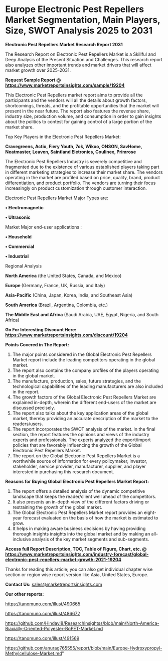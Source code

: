 # Europe Electronic Pest Repellers Market Segmentation, Main Players, Size, SWOT Analysis 2025 to 2031

<strong>Electronic Pest Repellers Market Research Report 2031</strong>

The Research Report on Electronic Pest Repellers Market is a Skillful and Deep Analysis of the Present Situation and Challenges. This research report also analyzes other important trends and market drivers that will affect market growth over 2025-2031.

<strong>Request Sample Report @ <a href=https://www.marketreportsinsights.com/sample/19204>https://www.marketreportsinsights.com/sample/19204</a></strong>

This Electronic Pest Repellers market report aims to provide all the participants and the vendors will all the details about growth factors, shortcomings, threats, and the profitable opportunities that the market will present in the near future. The report also features the revenue share, industry size, production volume, and consumption in order to gain insights about the politics to contest for gaining control of a large portion of the market share.

Top Key Players in the Electronic Pest Repellers Market:

<strong>Cravegreens, Actio, Fiery Youth, 7ok, Wikoo, ONSON, SavHome, Neatmaster, Leaven, Saintland Eletronics, Coulinex, Primrose</strong>

The Electronic Pest Repellers Industry is severely competitive and fragmented due to the existence of various established players taking part in different marketing strategies to increase their market share. The vendors operating in the market are profiled based on price, quality, brand, product differentiation, and product portfolio. The vendors are turning their focus increasingly on product customization through customer interaction.

Electronic Pest Repellers Market Major Types are:

<strong>• Electromagnetic

• Ultrasonic</strong>

Market Major end-user applications :

<strong>• Household

• Commercial

• Industrial</strong>

Regional Analysis

</u><strong><b>North America</b></strong> (the United States, Canada, and Mexico)

<strong><b>Europe </b></strong>(Germany, France, UK, Russia, and Italy)

<strong><b>Asia-Pacific</b></strong> (China, Japan, Korea, India, and Southeast Asia)

<strong><b>South America</b></strong> (Brazil, Argentina, Colombia, etc.)

<strong><b>The Middle East and Africa</b></strong> (Saudi Arabia, UAE, Egypt, Nigeria, and South Africa)

<strong>Go For Interesting Discount Here: <a href=https://www.marketreportsinsights.com/discount/19204>https://www.marketreportsinsights.com/discount/19204</a></strong>

<strong>Points Covered in The Report:</strong>
<ol>
  <li>The major points considered in the Global Electronic Pest Repellers Market report include the leading competitors operating in the global market.</li>
  <li>The report also contains the company profiles of the players operating in the global market.</li>
  <li>The manufacture, production, sales, future strategies, and the technological capabilities of the leading manufacturers are also included in the report.</li>
  <li>The growth factors of the Global Electronic Pest Repellers Market are explained in-depth, wherein the different end-users of the market are discussed precisely.</li>
  <li>The report also talks about the key application areas of the global market, thereby providing an accurate description of the market to the readers/users.</li>
  <li>The report incorporates the SWOT analysis of the market. In the final section, the report features the opinions and views of the industry experts and professionals. The experts analyzed the export/import policies that are favorably influencing the growth of the Global Electronic Pest Repellers Market.</li>
  <li>The report on the Global Electronic Pest Repellers Market is a worthwhile source of information for every policymaker, investor, stakeholder, service provider, manufacturer, supplier, and player interested in purchasing this research document.</li>
</ol>
<strong>Reasons for Buying Global Electronic Pest Repellers Market Report:</strong>

<ol>
  <li>The report offers a detailed analysis of the dynamic competitive landscape that keeps the reader/client well ahead of the competitors.</li>
  <li>It also presents an in-depth view of the different factors driving or restraining the growth of the global market.</li>
  <li>The Global Electronic Pest Repellers Market report provides an eight-year forecast evaluated on the basis of how the market is estimated to grow.</li>
  <li>It helps in making aware business decisions by having providing thorough insights insights into the global market and by making an all-inclusive analysis of the key market segments and sub-segments.</li>
</ol>
<strong>Access full Report Description, TOC, Table of Figure, Chart, etc. @ <a href=https://www.marketreportsinsights.com/industry-forecast/global-electronic-pest-repellers-market-growth-2021-19204>https://www.marketreportsinsights.com/industry-forecast/global-electronic-pest-repellers-market-growth-2021-19204</a></strong>


Thanks for reading this article; you can also get individual chapter wise section or region wise report version like Asia, United States, Europe.

<strong>Contact Us:</strong>
sales@marketreportsinsights.com

<strong>Our other reports:</strong>

<a href=https://tanomuno.com/illust/490665>https://tanomuno.com/illust/490665</a>

<a href=https://tanomuno.com/illust/486672>https://tanomuno.com/illust/486672</a>

<a href=https://github.com/Hindavi8/Researchinsightss/blob/main/North-America-Biaxially-Oriented-Polyester-BoPET-Market.md>https://github.com/Hindavi8/Researchinsightss/blob/main/North-America-Biaxially-Oriented-Polyester-BoPET-Market.md</a>

<a href=https://tanomuno.com/illust/491569>https://tanomuno.com/illust/491569</a>

<a href=https://github.com/anurag765555/report/blob/main/Europe-Hydroxypropyl-Methylcellulose-Market.md>https://github.com/anurag765555/report/blob/main/Europe-Hydroxypropyl-Methylcellulose-Market.md</a>"
